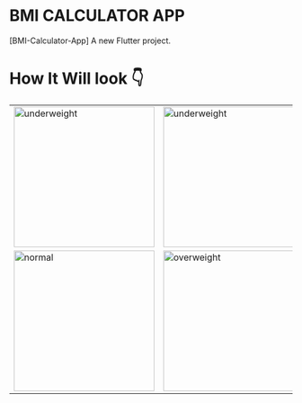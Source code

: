 # BMI CALCULATOR APP

[BMI-Calculator-App]
A new Flutter project.
# How It Will look 👇
<table>
  <tr>
      <td>
          <img width="250" alt="underweight" src="https://user-images.githubusercontent.com/55774240/122744527-af743f00-d2a5-11eb-84e7-b822a0d49278.jpg" /></td>
        <td>  <img width="250" alt="underweight" src="https://user-images.githubusercontent.com/55774240/122741522-aafa5700-d2a2-11eb-94ac-83350f8860c8.jpg" />
      </td>
    </tr>
<tr><td><img width="250" alt="normal" src="https://user-images.githubusercontent.com/55774240/122741486-a03fc200-d2a2-11eb-855f-2b955cbd6c71.jpg" />
</td>
<td><img width="250" alt="overweight" src="https://user-images.githubusercontent.com/55774240/122741533-ad5cb100-d2a2-11eb-90ea-02a3577f9829.jpg" /></td></tr></table>








